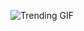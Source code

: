 
<!-- GIF_SECTION -->
![Trending GIF](https://media2.giphy.com/media/v1.Y2lkPThiYjIxNzcyb244M3huZW5wYTc3c2J6eGk4Y3NpbjhpYWY2dzI2MHY1dnpqaXpvZiZlcD12MV9naWZzX3NlYXJjaCZjdD1n/aHiv481xki1WdhQonS/giphy.gif)
<!-- END_GIF_SECTION -->
